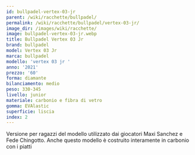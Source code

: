 ```yaml
---
id: bullpadel-vertex-03-jr
parent: /wiki/racchette/bullpadel/
permalink: /wiki/racchette/bullpadel/vertex-03-jr/
image_dir: /images/wiki/racchette/
image: bullpadel-vertex-03-jr.webp
title: Bullpadel Vertex 03 Jr
brand: bullpadel
model: Vertex 03 Jr
marca: bullpadel
modello: 'vertex 03 jr '
anno: '2021'
prezzo: '60'
forma: diamante
bilanciamento: medio
peso: 330-345
livello: junior
materiale: carbonio e fibra di vetro
gomma: EVAlastic
superficie: liscia
index: 2
---
```

Versione per ragazzi del modello utilizzato dai giocatori Maxi Sanchez e Fede Chingotto. Anche questo modello è costruito interamente in carbonio con i piatti